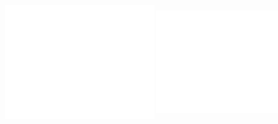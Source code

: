 <div style="overflow-x:scroll; width:100vw; display:inline-block">
<img align="center" src="github-metrics.svg" alt="Metrics" width="400">
<img align="center" src="metrics.plugin.isocalendar.fullyear.svg" alt="Metrics" width="400">
</div>
